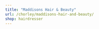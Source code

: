 ```yaml
---
title: "Maddisons Hair & Beauty"
url: /chorley/maddisons-hair-and-beauty/
shop: hairdresser
---
```

